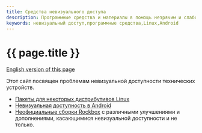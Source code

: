 ```yaml
---
title: Средства невизуального доступа
description: Программные средства и материалы в помощь незрячим и слабовидящим
keywords: невизуальный доступ,программные средства,Linux,Android
---
```


# {{ page.title }}

[English version of this page](index.md)

Этот сайт посвящен проблемам невизуальной доступности технических
устройств.

- [Пакеты для некоторых дистрибутивов Linux](http://poretsky.homelinux.net/packages/index-ru.html)
- [Невизуальная доступность в Android](android/index-ru.md)
- [Неофициальные сборки Rockbox](http://poretsky.homelinux.net/rockbox/index-ru.html)
  с различными улучшениями и дополнениями, касающимися невизуальной
  доступности и не только.
